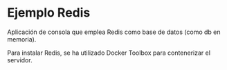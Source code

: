# Ejemplo Redis

Aplicación de consola que emplea Redis como base de datos (como db en memoria).

Para instalar Redis, se ha utilizado Docker Toolbox para contenerizar el servidor.
